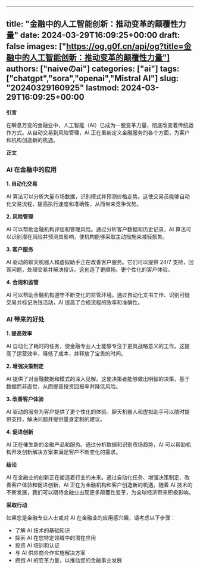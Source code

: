 
---
title: "金融中的人工智能创新：推动变革的颠覆性力量"
date: 2024-03-29T16:09:25+00:00
draft: false
images: ["https://og.g0f.cn/api/og?title=金融中的人工智能创新：推动变革的颠覆性力量"]
authors: ["naiveのai"]
categories: ["ai"]
tags: ["chatgpt","sora","openai","Mistral AI"]
slug: "20240329160925"
lastmod: 2024-03-29T16:09:25+00:00
---
**引言**

在瞬息万变的金融业中，人工智能（AI）已成为一股变革力量，彻底改变着传统运作方式。从自动交易到风险管理，AI 正在重新定义金融服务的各个方面，为客户和机构创造新的机遇。

**正文**

### AI 在金融中的应用

**1. 自动化交易**

AI 算法可以分析大量市场数据，识别模式并预测价格走势。这使交易员能够自动化交易流程，提高执行速度和准确性，从而带来竞争优势。

**2. 风险管理**

AI 可以帮助金融机构评估和管理风险。通过分析客户数据和历史记录，AI 算法可以识别潜在风险并预测其影响，使机构能够采取主动措施来减轻损失。

**3. 客户服务**

AI 驱动的聊天机器人和虚拟助手正在改善客户服务。它们可以提供 24/7 支持，回答问题，处理交易并解决投诉。这创造了更顺畅、更个性化的客户体验。

**4. 合规和监管**

AI 可以帮助金融机构遵守不断变化的监管环境。通过自动化文书工作、识别可疑交易并标记洗钱活动，AI 提高了合规流程的效率和准确性。

### AI 带来​​的好处

**1. 提高效率**

AI 自动化了耗时的任务，使金融专业人士能够专注于更具战略意义的工作。这提高了运营效率，降低了成本，并释放了宝贵的时间。

**2. 增强决策制定**

AI 提供了对金融数据和模式的深入见解。这使决策者能够做出明智的决策，基于数据而非直觉，从而提高投资回报率并降低风险。

**3. 改善客户体验**

AI 驱动的服务为客户提供了更个性化的体验。聊天机器人和虚拟助手可以随时提供支持，解决问题并提供量身定制的建议。

**4. 促进创新**

AI 正在催生新的金融产品和服务。通过分析数据和识别市场趋势，AI 可以帮助机构开发创新解决方案来满足客户不断变化的需求。

**结论**

AI 在金融业的创新正在塑造着行业的未来。通过自动化任务、增强决策制定、改善客户体验和促进创新，AI 正在为金融机构和客户创造新的机遇。随着 AI 技术的不断发展，我们可以期待金融业出现更多颠覆性变革，为全球经济带来积极影响。

**采取行动**

如果您是金融专业人士或对 AI 在金融业的应用感兴趣，请考虑以下步骤：

* 了解 AI 技术的基础知识
* 探索 AI 在您特定领域中的潜在应用
* 投资 AI 培训和认证
* 与 AI 供应商合作实施解决方案
* 拥抱 AI 的变革力量，以推动您的金融事业发展
